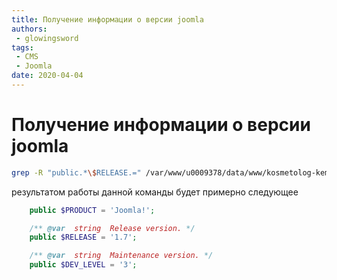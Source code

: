 ```yaml
---
title: Получение информации о версии joomla
authors: 
 - glowingsword
tags:
 - CMS
 - Joomla
date: 2020-04-04
---
```

# Получение информации о версии joomla

``` bash
grep -R "public.*\$RELEASE.=" /var/www/u0009378/data/www/kosmetolog-kemerovo.ru/includes/version.php -C 3
```

результатом работы данной команды будет примерно следующее

``` php
    public $PRODUCT = 'Joomla!';

    /** @var  string  Release version. */
    public $RELEASE = '1.7';

    /** @var  string  Maintenance version. */
    public $DEV_LEVEL = '3';
```
